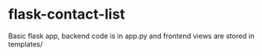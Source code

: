 # flask-contact-list
Basic flask app, backend code is in app.py and frontend views are stored in templates/ 
